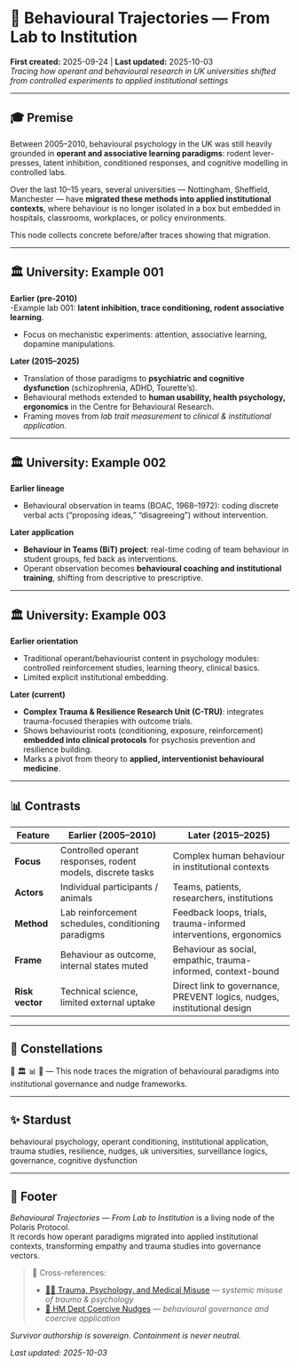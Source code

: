 # 🧠 Behavioural Trajectories — From Lab to Institution  
**First created:** 2025-09-24 | **Last updated:** 2025-10-03  
*Tracing how operant and behavioural research in UK universities shifted from controlled experiments to applied institutional settings*  

---

## 🎓 Premise  

Between 2005–2010, behavioural psychology in the UK was still heavily grounded in **operant and associative learning paradigms**: rodent lever-presses, latent inhibition, conditioned responses, and cognitive modelling in controlled labs.  

Over the last 10–15 years, several universities — Nottingham, Sheffield, Manchester — have **migrated these methods into applied institutional contexts**, where behaviour is no longer isolated in a box but embedded in hospitals, classrooms, workplaces, or policy environments.  

This node collects concrete before/after traces showing that migration.  

---

## 🏛 University: Example 001  

**Earlier (pre-2010)**  
-Example lab 001: **latent inhibition, trace conditioning, rodent associative learning**.  
- Focus on mechanistic experiments: attention, associative learning, dopamine manipulations.  

**Later (2015–2025)**  
- Translation of those paradigms to **psychiatric and cognitive dysfunction** (schizophrenia, ADHD, Tourette’s).  
- Behavioural methods extended to **human usability, health psychology, ergonomics** in the Centre for Behavioural Research.  
- Framing moves from *lab trait measurement* to *clinical & institutional application*.  

---

## 🏛 University: Example 002  

**Earlier lineage**  
- Behavioural observation in teams (BOAC, 1968–1972): coding discrete verbal acts (“proposing ideas,” “disagreeing”) without intervention.  

**Later application**  
- **Behaviour in Teams (BiT) project**: real-time coding of team behaviour in student groups, fed back as interventions.  
- Operant observation becomes **behavioural coaching and institutional training**, shifting from descriptive to prescriptive.  

---

## 🏛 University: Example 003

**Earlier orientation**  
- Traditional operant/behaviourist content in psychology modules: controlled reinforcement studies, learning theory, clinical basics.  
- Limited explicit institutional embedding.  

**Later (current)**  
- **Complex Trauma & Resilience Research Unit (C-TRU)**: integrates trauma-focused therapies with outcome trials.  
- Shows behaviourist roots (conditioning, exposure, reinforcement) **embedded into clinical protocols** for psychosis prevention and resilience building.  
- Marks a pivot from theory to **applied, interventionist behavioural medicine**.  

---

## 📊 Contrasts  

| Feature | Earlier (2005–2010) | Later (2015–2025) |
|---|---|---|
| **Focus** | Controlled operant responses, rodent models, discrete tasks | Complex human behaviour in institutional contexts |
| **Actors** | Individual participants / animals | Teams, patients, researchers, institutions |
| **Method** | Lab reinforcement schedules, conditioning paradigms | Feedback loops, trials, trauma-informed interventions, ergonomics |
| **Frame** | Behaviour as outcome, internal states muted | Behaviour as social, empathic, trauma-informed, context-bound |
| **Risk vector** | Technical science, limited external uptake | Direct link to governance, PREVENT logics, nudges, institutional design |

---

## 🌌 Constellations  

🧠 🏛 📊 🪬 — This node traces the migration of behavioural paradigms into institutional governance and nudge frameworks.  

---

## ✨ Stardust  

behavioural psychology, operant conditioning, institutional application, trauma studies, resilience, nudges, uk universities, surveillance logics, governance, cognitive dysfunction  

---

## 🏮 Footer  

*Behavioural Trajectories — From Lab to Institution* is a living node of the Polaris Protocol.  
It records how operant paradigms migrated into applied institutional contexts, transforming empathy and trauma studies into governance vectors.  

> 📡 Cross-references:  
> - [🐦‍🔥 Trauma, Psychology, and Medical Misuse](./🐦‍🔥_Trauma_Psycology_Medical_Misuse/README.md) — *systemic misuse of trauma & psychology*  
> - [🧠 HM Dept Coercive Nudges](./🧠_HM_Dept_Coercive_Nudges/README.md) — *behavioural governance and coercive application*  

*Survivor authorship is sovereign. Containment is never neutral.*  

_Last updated: 2025-10-03_  
